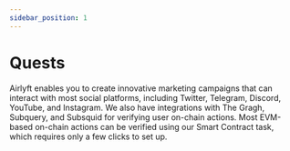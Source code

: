 ```yaml
---
sidebar_position: 1
---
```


# Quests

Airlyft enables you to create innovative marketing campaigns that can interact with most social platforms, including Twitter, Telegram, Discord, YouTube, and Instagram. We also have integrations with The Gragh, Subquery, and Subsquid for verifying user on-chain actions. Most EVM-based on-chain actions can be verified using our Smart Contract task, which requires only a few clicks to set up.